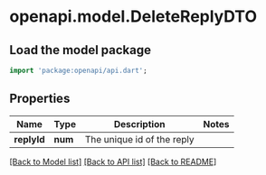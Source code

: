 # openapi.model.DeleteReplyDTO

## Load the model package
```dart
import 'package:openapi/api.dart';
```

## Properties
Name | Type | Description | Notes
------------ | ------------- | ------------- | -------------
**replyId** | **num** | The unique id of the reply | 

[[Back to Model list]](../README.md#documentation-for-models) [[Back to API list]](../README.md#documentation-for-api-endpoints) [[Back to README]](../README.md)



